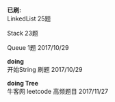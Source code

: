 **已刷:**  
LinkedList 25题   

Stack   23题

Queue   1题  2017/10/29

**doing**  
开始String 刷题  2017/10/29   

**doing Tree**  
牛客网 leetcode 高频题目 2017/11/27


